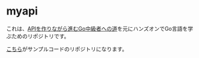 # myapi

これは、[APIを作りながら進むGo中級者への道](https://techbookfest.org/product/jXDAEU1dR53kbZkgtDm9zx?productVariantID=dvjtgpjw8VDTXNqKaanTVi)を元にハンズオンでGo言語を学ぶためのリポジトリです。

[こちら](https://github.com/saki-engineering/go-intermediate/tree/main)がサンプルコードのリポジトリになります。